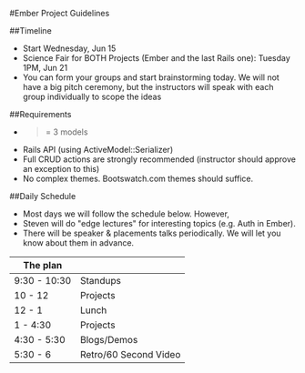 #Ember Project Guidelines

##Timeline
 - Start Wednesday, Jun 15
 - Science Fair for BOTH Projects (Ember and the last Rails one): Tuesday 1PM, Jun 21
 - You can form your groups and start brainstorming today. We will not have a big pitch ceremony, but the instructors will speak with each group individually to scope the ideas

##Requirements
 - >= 3 models
 - Rails API (using ActiveModel::Serializer)
 - Full CRUD actions are strongly recommended (instructor should approve an exception to this)
 - No complex themes. Bootswatch.com themes should suffice. 

##Daily Schedule
 - Most days we will follow the schedule below. However, 
  - Steven will do "edge lectures" for interesting topics (e.g. Auth in Ember).
  - There will be speaker & placements talks periodically. We will let you know about them in advance.
 
The plan        |      |
----------------|-------
9:30 - 10:30    | Standups
10 - 12         | Projects 
12 - 1          | Lunch
1 - 4:30        | Projects
4:30 - 5:30     | Blogs/Demos
5:30 - 6        | Retro/60 Second Video
